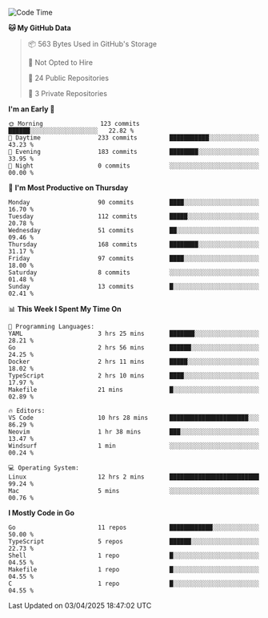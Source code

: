 <!--START_SECTION:waka-->
![Code Time](http://img.shields.io/badge/Code%20Time-1%2C171%20hrs%2019%20mins-blue)

**🐱 My GitHub Data** 

> 📦 563 Bytes Used in GitHub's Storage 
 > 
> 🚫 Not Opted to Hire
 > 
> 📜 24 Public Repositories 
 > 
> 🔑 3 Private Repositories 
 > 
**I'm an Early 🐤** 

```text
🌞 Morning                123 commits         ██████░░░░░░░░░░░░░░░░░░░   22.82 % 
🌆 Daytime                233 commits         ███████████░░░░░░░░░░░░░░   43.23 % 
🌃 Evening                183 commits         ████████░░░░░░░░░░░░░░░░░   33.95 % 
🌙 Night                  0 commits           ░░░░░░░░░░░░░░░░░░░░░░░░░   00.00 % 
```
📅 **I'm Most Productive on Thursday** 

```text
Monday                   90 commits          ████░░░░░░░░░░░░░░░░░░░░░   16.70 % 
Tuesday                  112 commits         █████░░░░░░░░░░░░░░░░░░░░   20.78 % 
Wednesday                51 commits          ██░░░░░░░░░░░░░░░░░░░░░░░   09.46 % 
Thursday                 168 commits         ████████░░░░░░░░░░░░░░░░░   31.17 % 
Friday                   97 commits          ████░░░░░░░░░░░░░░░░░░░░░   18.00 % 
Saturday                 8 commits           ░░░░░░░░░░░░░░░░░░░░░░░░░   01.48 % 
Sunday                   13 commits          █░░░░░░░░░░░░░░░░░░░░░░░░   02.41 % 
```


📊 **This Week I Spent My Time On** 

```text
💬 Programming Languages: 
YAML                     3 hrs 25 mins       ███████░░░░░░░░░░░░░░░░░░   28.21 % 
Go                       2 hrs 56 mins       ██████░░░░░░░░░░░░░░░░░░░   24.25 % 
Docker                   2 hrs 11 mins       █████░░░░░░░░░░░░░░░░░░░░   18.02 % 
TypeScript               2 hrs 10 mins       ████░░░░░░░░░░░░░░░░░░░░░   17.97 % 
Makefile                 21 mins             █░░░░░░░░░░░░░░░░░░░░░░░░   02.89 % 

🔥 Editors: 
VS Code                  10 hrs 28 mins      ██████████████████████░░░   86.29 % 
Neovim                   1 hr 38 mins        ███░░░░░░░░░░░░░░░░░░░░░░   13.47 % 
Windsurf                 1 min               ░░░░░░░░░░░░░░░░░░░░░░░░░   00.24 % 

💻 Operating System: 
Linux                    12 hrs 2 mins       █████████████████████████   99.24 % 
Mac                      5 mins              ░░░░░░░░░░░░░░░░░░░░░░░░░   00.76 % 
```

**I Mostly Code in Go** 

```text
Go                       11 repos            ████████████░░░░░░░░░░░░░   50.00 % 
TypeScript               5 repos             ██████░░░░░░░░░░░░░░░░░░░   22.73 % 
Shell                    1 repo              █░░░░░░░░░░░░░░░░░░░░░░░░   04.55 % 
Makefile                 1 repo              █░░░░░░░░░░░░░░░░░░░░░░░░   04.55 % 
C                        1 repo              █░░░░░░░░░░░░░░░░░░░░░░░░   04.55 % 
```




 Last Updated on 03/04/2025 18:47:02 UTC
<!--END_SECTION:waka-->
